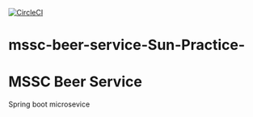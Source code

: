 [![CircleCI](https://dl.circleci.com/status-badge/img/gh/DaRealSun/mssc-beer-service-Sun-Practice-/tree/master.svg?style=svg)](https://dl.circleci.com/status-badge/redirect/gh/DaRealSun/mssc-beer-service-Sun-Practice-/tree/master)

# mssc-beer-service-Sun-Practice-
# MSSC Beer Service
Spring boot microsevice
